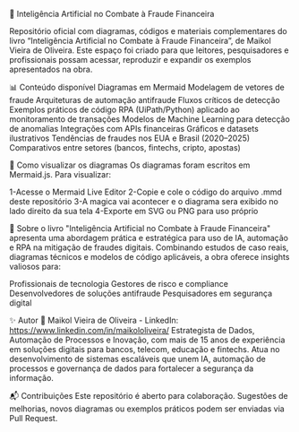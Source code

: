 📘 Inteligência Artificial no Combate à Fraude Financeira

Repositório oficial com diagramas, códigos e materiais complementares do livro “Inteligência Artificial no Combate à Fraude Financeira”, de Maikol Vieira de Oliveira.
Este espaço foi criado para que leitores, pesquisadores e profissionais possam acessar, reproduzir e expandir os exemplos apresentados na obra.

📊 Conteúdo disponível
Diagramas em Mermaid
Modelagem de vetores de fraude
Arquiteturas de automação antifraude
Fluxos críticos de detecção
Exemplos práticos de código
RPA (UiPath/Python) aplicado ao monitoramento de transações
Modelos de Machine Learning para detecção de anomalias
Integrações com APIs financeiras
Gráficos e datasets ilustrativos
Tendências de fraudes nos EUA e Brasil (2020–2025)
Comparativos entre setores (bancos, fintechs, cripto, apostas)

🚀 Como visualizar os diagramas
Os diagramas foram escritos em Mermaid.js.
Para visualizar:

1-Acesse o Mermaid Live Editor
2-Copie e cole o código do arquivo .mmd deste repositório
3-A magica vai acontecer e o diagrama sera exibido no lado direito da sua tela
4-Exporte em SVG ou PNG para uso próprio

📖 Sobre o livro
"Inteligência Artificial no Combate à Fraude Financeira" apresenta uma abordagem prática e estratégica para uso de IA, automação e RPA na mitigação de fraudes digitais.
Combinando estudos de caso reais, diagramas técnicos e modelos de código aplicáveis, a obra oferece insights valiosos para:

Profissionais de tecnologia
Gestores de risco e compliance
Desenvolvedores de soluções antifraude
Pesquisadores em segurança digital

✨ Autor
📌 Maikol Vieira de Oliveira - LinkedIn: https://www.linkedin.com/in/maikololiveira/
Estrategista de Dados, Automação de Processos e Inovação, com mais de 15 anos de experiência em soluções digitais para bancos, telecom, educação e fintechs.
Atua no desenvolvimento de sistemas escaláveis que unem IA, automação de processos e governança de dados para fortalecer a segurança da informação.

📬 Contribuições
Este repositório é aberto para colaboração.
Sugestões de melhorias, novos diagramas ou exemplos práticos podem ser enviadas via Pull Request.
